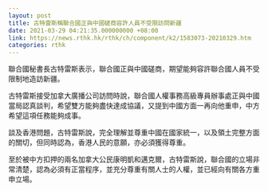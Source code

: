 ```yaml
---
layout: post
title: 古特雷斯稱聯合國正與中國磋商容許人員不受限訪問新疆
date: 2021-03-29 04:21:35.000000000 +08:00
link: https://news.rthk.hk/rthk/ch/component/k2/1583073-20210329.htm
categories: rthk
---
```


聯合國秘書長古特雷斯表示，聯合國正與中國磋商，期望能夠容許聯合國人員不受限制地造訪新疆。

古特雷斯接受加拿大廣播公司訪問時說，聯合國人權事務高級專員辦事處正與中國當局認真談判，希望雙方能夠盡快達成協議，又提到中國方面一再向他重申，中方希望這項任務能夠成事。

談及香港問題，古特雷斯說，完全理解並尊重中國在國家統一，以及領土完整方面的關切，但同時認為，香港人民的意願，亦必須獲得尊重。

至於被中方扣押的兩名加拿大公民康明凱和邁克爾，古特雷斯說，聯合國的立場非常清楚，認為必須有正當程序，並充分尊重有關人士的人權，並已經向有關各方重申立場。
